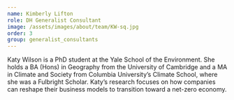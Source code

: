 ```yaml
---
name: Kimberly Lifton
role: DH Generalist Consultant
image: /assets/images/about/team/KW-sq.jpg
order: 3
group: generalist_consultants
---
```


Katy Wilson is a PhD student at the Yale School of the Environment. She holds a BA (Hons) in Geography from the University of Cambridge and a MA in Climate and Society from Columbia University’s Climate School, where she was a Fulbright Scholar. Katy’s research focuses on how companies can reshape their business models to transition toward a net-zero economy.